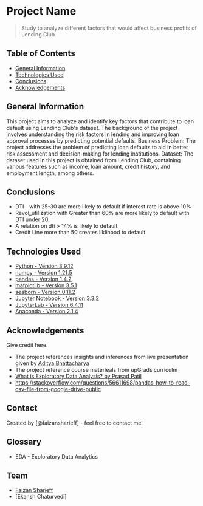 # Project Name
> Study to analyze different factors that would affect business profits of Lending Club


## Table of Contents
* [General Information](#general-information)
* [Technologies Used](#technologies-used)
* [Conclusions](#conclusions)
* [Acknowledgements](#acknowledgements)

<!-- You can include any other section that is pertinent to your problem -->

## General Information
This project aims to analyze and identify key factors that contribute to loan default using Lending Club's dataset.
The background of the project involves understanding the risk factors in lending and improving loan approval processes by predicting potential defaults.
Business Problem: The project addresses the problem of predicting loan defaults to aid in better risk assessment and decision-making for lending institutions.
Dataset: The dataset used in this project is obtained from Lending Club, containing various features such as income, loan amount, credit history, and employment length, among others.

<!-- You don't have to answer all the questions - just the ones relevant to your project. -->

## Conclusions
- DTI - with 25-30 are more likely to default if interest rate is above 10%
- Revol_utilization with Greater than 60% are more likely to default with DTI under 20.
- A relation on dti > 14% is likely to default
- Credit Line more than 50 creates liklihood to default

<!-- You don't have to answer all the questions - just the ones relevant to your project. -->


## Technologies Used
- [Python - Version 3.9.12](https://www.python.org/download/releases/3.0/)
- [numpy - Version 1.21.5](https://github.com/numpy)
- [pandas - Version 1.4.2](https://github.com/pandas-dev/pandas)
- [matplotlib - Version 3.5.1](https://github.com/matplotlib)
- [seaborn - Version 0.11.2](https://github.com/seaborn)
- [Jupyter Notebook - Version 3.3.2]()
- [JupyterLab - Version 6.4.11]()
- [Anaconda - Version 2.1.4]()

<!-- As the libraries versions keep on changing, it is recommended to mention the version of library used in this project -->

## Acknowledgements
Give credit here.
- The project references insights and inferences from live presentation given by [Aditya Bhattacharya](https://www.linkedin.com/in/aditya-bhattacharya-b59155b6/)
- The project reference course materieals from upGrads curriculm 
- [What is Exploratory Data Analysis? by Prasad Patil](https://towardsdatascience.com/exploratory-data-analysis-8fc1cb20fd15)
- https://stackoverflow.com/questions/56611698/pandas-how-to-read-csv-file-from-google-drive-public


## Contact
Created by [@faizansharieff] - feel free to contact me!

## Glossary
- EDA - Exploratory Data Analytics

## Team
* [Faizan Sharieff](https://www.linkedin.com/in/faizan-sharieff-22030994/)
* [Ekansh Chaturvedi]


<!-- Optional -->
<!-- ## License -->
<!-- This project is open source and available under the [... License](). -->

<!-- You don't have to include all sections - just the one's relevant to your project -->